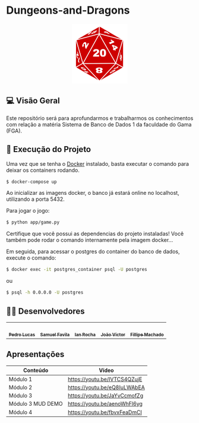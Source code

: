 # Dungeons-and-Dragons

<p align="center">
  <img width="150" src="images/d20.png">
</p>

 ##  💻 Visão Geral
 
Este repositório será para aprofundarmos e trabalharmos os conhecimentos com relação a matéria Sistema de Banco de Dados 1 da faculdade do Gama (FGA).

## 🧙 Execução do Projeto

Uma vez que se tenha o [Docker](https://docs.docker.com/engine/install/) instalado, basta executar o comando para deixar os containers rodando.

```bash
$ docker-compose up
```

Ao inicializar as imagens docker, o banco já estará online no localhost, utilizando a porta 5432.

Para jogar o jogo:

```bash
$ python app/game.py
```

Certifique que você possui as dependencias do projeto instaladas!
Você também pode rodar o comando internamente pela imagem docker...

Em seguida, para acessar o postgres do container do banco de dados, execute o comando:

```bash
$ docker exec -it postgres_container psql -U postgres
```
ou

```bash
$ psql -h 0.0.0.0 -U postgres
```


## 👨‍💻 Desenvolvedores

<table>
	<tr>
    <td align="center"><a href="https://github.com/PedroLSF"><img src="https://avatars.githubusercontent.com/u/85000470?v=4" width="100px;" alt=""/><br /><sub><b>Pedro Lucas</b></sub></a><br /><a href="[https://github.com/AnaCarolinaRodriguesLeite](https://github.com/PedroLSF)"></a></td>
    <td align="center"><a href="https://github.com/samuelfavila"><img src="https://avatars.githubusercontent.com/u/53478066?v=4" width="100px;" alt=""/><br /><sub><b>Samuel Favila</b></sub></a><br /><a href="https://github.com/samuelfavila"></a></td>
    <td align="center"><a href="https://github.com/IanPSRocha"><img src="https://avatars.githubusercontent.com/u/42422835?v=4" width="100px;" alt=""/><br /><sub><b>Ian Rocha</b></sub></a><br /><a href="https://github.com/IanPSRocha"></a></td>
    <td align="center"><a href="https://github.com/jvBatista"><img src="https://avatars.githubusercontent.com/u/72669616?v=4" width="100px;" alt=""/><br /><sub><b>João Victor</b></sub></a><br /><a href="https://github.com/jvBatista"></a></td>
    <td align="center"><a href="https://github.com/fmaachadoo"><img src="https://avatars.githubusercontent.com/u/40258400?v=4" width="100px;" alt=""/><br /><sub><b>Fillipe Machado</b></sub></a><br /><a href="https://github.com/fmaachadoo"></a></td>
	</tr>
</table>

## Apresentações

  |Conteúdo|Vídeo| 
  |----|------|
  |Módulo 1|https://youtu.be/IVTCS4QZujE|
  |Módulo 2|https://youtu.be/eQ8IuLWAbEA|
  |Módulo 3|https://youtu.be/JaYvCcmofZg|
  |Módulo 3 MUD DEMO|https://youtu.be/aenoWhFl6yg|
  |Módulo 4 |https://youtu.be/fbvxFeaDmCI|

